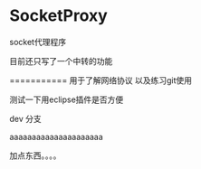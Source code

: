 SocketProxy
===========
socket代理程序

目前还只写了一个中转的功能


===========
用于了解网络协议
以及练习git使用

测试一下用eclipse插件是否方便

dev 分支

aaaaaaaaaaaaaaaaaaaaa

加点东西。。。。
